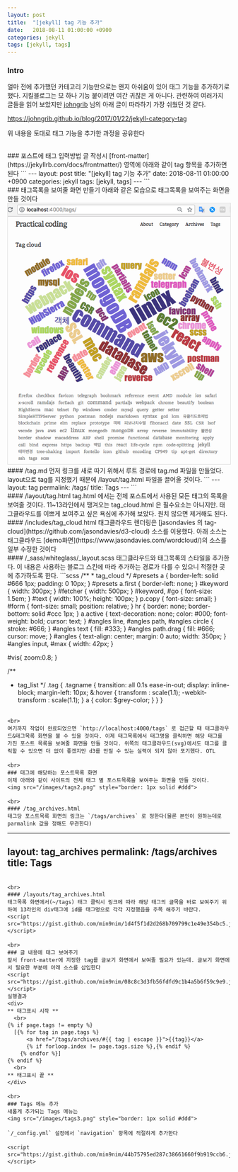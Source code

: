 ```yaml
---
layout: post
title:  "[jekyll] tag 기능 추가"
date:   2018-08-11 01:00:00 +0900
categories: jekyll
tags: [jekyll, tags]
---
```

### Intro
얼마 전에 추가했던 카테고리 기능만으로는 왠지 아쉬움이 있어 태그 기능을 추가하기로 했다. 지킬블로그는 모 하나 기능 붙이려면 여간 귀찮은 게 아니다. 관련하여 여러가지 글들을 읽어 보았지만 [johngrib](https://johngrib.github.io/) 님의 아래 글이 따라하기 가장 쉬웠던 것 같다.

<https://johngrib.github.io/blog/2017/01/22/jekyll-category-tag>

위 내용을 토대로 태그 기능을 추가한 과정을 공유한다

<br>
### 포스트에 태그 입력방법
글 작성시 [front-matter](https://jekyllrb.com/docs/frontmatter/) 영역에 아래와 같이 tag 항목을 추가하면 된다
```
---
layout: post
title:  "[jekyll] tag 기능 추가"
date:   2018-08-11 01:00:00 +0900
categories: jekyll
tags: [jekyll, tags]
---
```


<br>
### 태그목록을 보여줄 화면 만들기
아래와 같은 모습으로 태그목록을 보여주는 화면을 만들 것이다
<img src="/images/tags1.png" style="border: 1px solid #ddd">


<br>
#### /tag.md
먼저 링크를 새로 따기 위해서 루트 경로에 tag.md 파일을 만들었다. layout으로 tag를 지정했기 때문에 /layout/tag.html 파일을 끌어올 것이다.
```
---
layout: tag
permalink: /tags/
title: Tags
---
```

<br>
#### /layout/tag.html
tag.html 에서는 전체 포스트에서 사용된 모든 태그의 목록을 보여줄 것이다. 11~13라인에서 땡겨오는 tag_cloud.html 은 필수요소는 아니지만. 태그클라우드를 이쁘게 보여주고 싶은 욕심에 추가해 보았다. 원치 않으면 제거해도 된다.
<script src="https://gist.github.com/min9nim/46acdcfefaeb92485785e24d4d82fc76.js"></script>

<br>
#### /includes/tag_cloud.html
태그클라우드 렌더링은 [jasondavies 의 tag-cloud](https://github.com/jasondavies/d3-cloud) 소스를 이용했다. 아래 소스는 태그클라우드  [demo화면](https://www.jasondavies.com/wordcloud/)의 소스를 일부 수정한 것이다
<script src="https://gist.github.com/min9nim/59fe57387b354344834508d0293bd366.js"></script>

<br>
#### /_sass/whiteglass/_layout.scss
태그클라우드와 태그목록의 스타일을 추가한다. 이 내용은 사용하는 블로그 스킨에 따라 추가하는 경로가 다를 수 있으니 적절한 곳에 추가하도록 한다.
```scss
/**
 * tag_cloud
 */
#presets a { border-left: solid #666 1px; padding: 0 10px; }
#presets a.first { border-left: none; }
#keyword { width: 300px; }
#fetcher { width: 500px; }
#keyword, #go { font-size: 1.5em; }
#text { width: 100%; height: 100px; }
p.copy { font-size: small; }
#form { font-size: small; position: relative; }
hr { border: none; border-bottom: solid #ccc 1px; }
a.active { text-decoration: none; color: #000; font-weight: bold; cursor: text; }
#angles line, #angles path, #angles circle { stroke: #666; }
#angles text { fill: #333; }
#angles path.drag { fill: #666; cursor: move; }
#angles { text-align: center; margin: 0 auto; width: 350px; }
#angles input, #max { width: 42px; }

#vis{
  zoom:0.8;
}

/**
 * tag_list
 */
.tag {
  .tagname {
    transition: all 0.1s ease-in-out;
    display: inline-block;
    margin-left: 10px;
    &:hover {
      transform : scale(1.1);
      -webkit-transform : scale(1.1);
    }
    a {
      color: $grey-color;
    }
  }
}
```

<br>
여기까지 작업이 완료되었으면 `http://localhost:4000/tags` 로 접근할 때 태그클라우드&태그목록 화면을 볼 수 있을 것이다. 이제 태그목록에서 태그명을 클릭하면 해당 태그를 가진 포스트 목록을 보여줄 화면을 만들 것이다. 위쪽의 태그클라우드(svg)에서도 태그를 클릭할 수 있으면 더 없이 좋겠지만 d3를 만질 수 있는 실력이 되지 않아 포기했다. OTL

<br>
### 태그에 해당하는 포스트목록 화면
이제 아래와 같이 사이트의 전체 태그 별 포스트목록을 보여주는 화면을 만들 것이다.
<img src="/images/tags2.png" style="border: 1px solid #ddd">

<br>
#### /tag_archives.html
태그당 포스트목록 화면의 링크는 `/tags/archives` 로 정한다(물론 본인이 원하는데로 parmalink 값을 정해도 무관한다)
```
---
layout: tag_archives
permalink: /tags/archives
title: Tags
---
```

<br>
#### /layouts/tag_archives.html
태그목록 화면에서(~/tags) 태그 클릭시 링크에 따라 해당 태그의 글목을 바로 보여주기 위하여 13라인의 div태그에 id를 태그명으로 각각 지정했음을 주목 해주기 바란다.
<script src="https://gist.github.com/min9nim/1d4f5f1d2d268b709799c1e49e354bc5.js"></script>

<br>
### 글 내용에 태그 보여주기
앞서 front-matter에 지정한 tag를 글보기 화면에서 보여줄 필요가 있는데. 글보기 화면에서 필요한 부분에 아래 소스를 삽입한다
<script src="https://gist.github.com/min9nim/08c8c3d3fb56fdfd9c1b4a5b6f59c9e9.js"></script>
실행결과
<div>
** 태그표시 시작 **
  <br>
{% if page.tags != empty %}
  [{% for tag in page.tags %}
      <a href="/tags/archives/#{{ tag | escape }}">{{tag}}</a>
      {% if forloop.index != page.tags.size %},{% endif %} 
    {% endfor %}]
{% endif %}
  <br>
** 태그표시 끝 **
</div>

<br>
### Tags 메뉴 추가
새롭게 추가되는 Tags 메뉴는 
<img src="/images/tags3.png" style="border: 1px solid #ddd">

`/_config.yml` 설정에서 `navigation` 항목에 적절하게 추가한다

<script src="https://gist.github.com/min9nim/44b75795ed287c38661660f9b919ccb6.js"></script>











